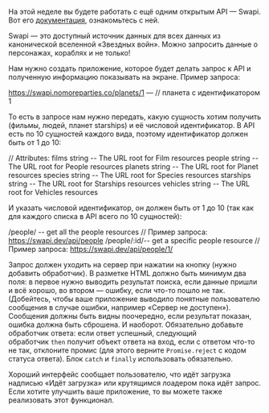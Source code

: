 На этой неделе вы будете работать с ещё одним открытым API — Swapi. Вот его [документация](https://swapi.dev/documentation), ознакомьтесь с ней.

Swapi — это доступный источник данных для всех данных из канонической вселенной «Звездных войн». Можно запросить данные о персонажах, кораблях и не только!

Нам нужно создать приложение, которое будет делать запрос к API и полученную информацию показывать на экране. Пример запроса:

https://swapi.nomoreparties.co/planets/1 — // планета с идентификатором 1

То есть в запросе нам нужно передать, какую сущность хотим получить (фильмы, людей, планет starships) и её числовой идентификатор. В API есть по 10 сущностей каждого вида, поэтому идентификатор должен быть от 1 до 10:

// Attributes:
films string -- The URL root for Film resources
people string -- The URL root for People resources
planets string -- The URL root for Planet resources
species string -- The URL root for Species resources
starships string -- The URL root for Starships resources
vehicles string -- The URL root for Vehicles resources

И указать числовой идентификатор, он должен быть от 1 до 10 (так как для каждого списка в API всего по 10 сущностей):

/people/  -- get all the people resources
  // Пример запроса: https://swapi.dev/api/people
/people/:id/-- get a specific people resource 
// Пример запроса: https://swapi.dev/api/people/1/

Запрос должен уходить на сервер при нажатии на кнопку (нужно добавить обработчик). В разметке HTML должно быть минимум два поля: в первое нужно выводить результат поиска, если данные пришли и всё хорошо, во втором — ошибку, если что-то пошло не так. (Добейтесь, чтобы ваше приложение выводило понятные пользователю сообщения в случае ошибки, например «Сервер не доступен»). Сообщения должны быть видны поочередно, если результат показан, ошибка должна быть сброшена. И наоборот. Обязательно добавьте обработчик ответа: если ответ успешный, следующий обработчик `then` получит объект ответа на вход, если с ответом что-то не так, отклоните промис (для этого верните `Promise.reject` с кодом статуса ответа). Блок `catch` и `finally` использовать обязательно.

Хороший интерфейс сообщает пользователю, что идёт загрузка надписью «Идёт загрузка» или крутящимся лоадером пока идёт запрос. Если хотите улучшить ваше приложение, то вы можете также реализовать этот функционал.

